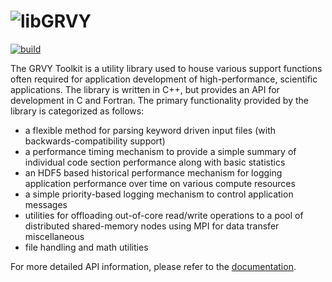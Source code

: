 ![libGRVY](https://raw.githubusercontent.com/hpcsi/grvy/master/doxygen/images/grvy-small.png) 
===================

[![build](https://github.com/hpcsi/grvy/workflows/CI//badge.svg?branch=main)](https://github.com/hpcsi/grvy/actions)


The GRVY Toolkit is a utility library used to house various support
functions often required for application development of
high-performance, scientific applications. The library is written in
C++, but provides an API for development in C and Fortran. The primary
functionality provided by the library is categorized as follows:

* a flexible method for parsing keyword driven input files (with
  backwards-compatibility support)
* a performance timing mechanism to provide a simple summary of
  individual code section performance along with basic statistics
* an HDF5 based historical performance mechanism for logging
  application performance over time on various compute resources
* a simple priority-based logging mechanism to control application
  messages
* utilities for offloading out-of-core read/write operations to a pool
  of distributed shared-memory nodes using MPI for data transfer
  miscellaneous 
* file handling and math utilities

For more detailed API information, please refer to the
[documentation](https://hpcsi.github.io/grvy/index.html).
